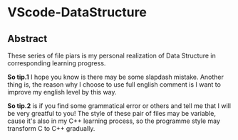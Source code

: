 # VScode-DataStructure
## Abstract
These series of file piars is my personal realization of Data Structure in corresponding learning progress.

**So tip.1** I hope you know is there may be some slapdash 
mistake. Another thing is, the reason why I choose to use full english comment is I want to improve my english level by this way. 

**So tip.2** is if you find some grammatical error or others and tell me that I will be very greatful to you! The style of these pair of files may be variable, cause it's also in my C++ learning process, so the programme style may transform C to C++ gradually.